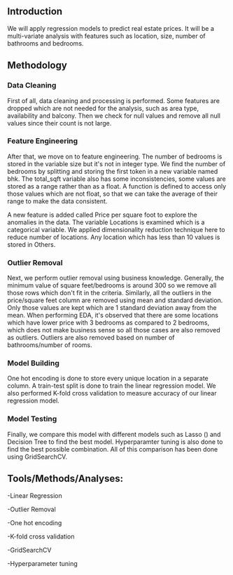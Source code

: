 ## Introduction
We will apply regression models to predict real estate prices. It will be a multi-variate analysis with features such as location, size, number of bathrooms and bedrooms. 

## Methodology

### Data Cleaning
First of all, data cleaning and processing is performed. Some features are dropped which are not needed for the analysis, such as area type, availability and balcony. Then we check
for null values and remove all null values since their count is not large. 

### Feature Engineering
After that, we move on to feature engineering. The number of bedrooms is stored in the variable size but it's not in integer type. We find the number of bedrooms by splitting and storing
the first token in a new variable named bhk. The total_sqft variable also has some inconsistencies, some values are stored as a range rather than as a float. A function is defined to access
only those values which are not float, so that we can take the average of their range to make the data consistent. 

A new feature is added called Price per square foot to explore the anomalies in the data. The variable Locations is examined which is a categorical variable. We applied dimensionality 
reduction technique here to reduce number of locations. Any location which has less than 10 values is stored in Others. 

### Outlier Removal
Next, we perform outlier removal using business knowledge. Generally, the minimum value of square feet/bedrooms is around 300 so we remove all those rows which don't fit in the criteria. 
Similarly, all the outliers in the price/square feet column are removed using mean and standard deviation. Only those values are kept which are 1 standard deviation away from the mean. 
When performing EDA, it's observed that there are some locations which have lower price with 3 bedrooms as compared to 2 bedrooms, which does not make business sense so all those cases
are also removed as outliers. Outliers are also removed based on number of bathrooms/number of rooms. 

### Model Building
One hot encoding is done to store every unique location in a separate column. A train-test split is done to train the linear regression model. We also performed K-fold cross validation
to measure accuracy of our linear regression model. 

### Model Testing
Finally, we compare this model with different models such as Lasso () and Decision Tree to find the best model. Hyperparamter tuning is also done to find the best possible combination.
All of this comparison has been done using GridSearchCV. 

## Tools/Methods/Analyses:
-Linear Regression

-Outlier Removal

-One hot encoding

-K-fold cross validation

-GridSearchCV

-Hyperparameter tuning
